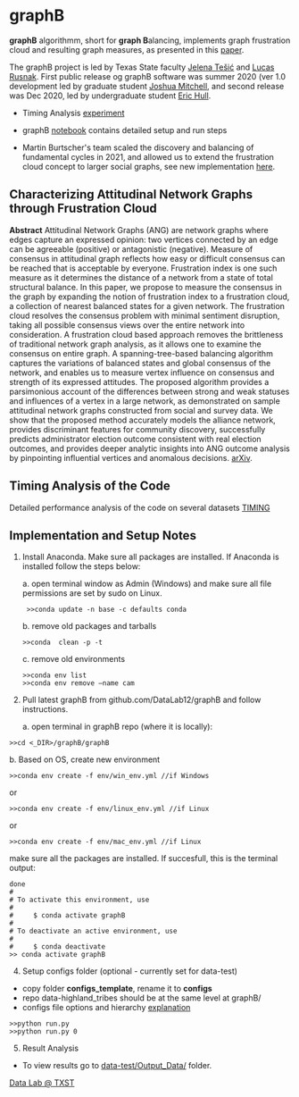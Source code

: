 # graphB 

**graphB** algorithmm, short for **graph B**alancing, implements graph frustration cloud and resulting graph measures, as presented in this [paper](https://arxiv.org/abs/2009.07776).  

The graphB project is led by  Texas State faculty [Jelena Tešić](jtesic.github.io) and [Lucas Rusnak](https://www.math.txstate.edu/about/people/faculty/rusnak.html). First public release og graphB software was summer 2020 (ver 1.0 development led by graduate student [Joshua Mitchell](https://lelon.io/), and second release was Dec 2020, led by undergraduate student [Eric Hull](https://github.com/hullo-eric).  
* Timing Analysis [experiment](graphB/TIMING.md)
* graphB [notebook](graphB/GRAPHB.md) contains detailed setup and run steps 

* Martin Burtscher's team scaled the discovery and balancing of fundamental cycles in 2021, and allowed us to extend the frustration cloud concept to larger social graphs, see new implementation [here](https://userweb.cs.txstate.edu/~burtscher/research/graphB/).


## Characterizing Attitudinal Network Graphs through Frustration Cloud


**Abstract** Attitudinal Network Graphs (ANG) are network graphs where edges capture an expressed opinion: two vertices connected by an edge can be agreeable (positive) or antagonistic (negative). Measure of consensus in attitudinal graph reflects how easy or difficult consensus can be reached that is acceptable by everyone. Frustration index is one such measure as it determines the distance of a network from a state of total structural balance. In this paper, we propose to measure the consensus in the graph by expanding the notion of frustration index to a frustration cloud, a collection of nearest balanced states for a given network. The frustration cloud resolves the consensus problem with minimal sentiment disruption, taking all possible consensus views over the entire network into consideration. A frustration cloud based approach removes the brittleness of traditional network graph analysis, as it allows one to examine the consensus on entire graph. A spanning-tree-based balancing algorithm captures the variations of balanced states and global consensus of the network, and enables us to measure vertex influence on consensus and strength of its expressed attitudes. The proposed algorithm provides a parsimonious account of the differences between strong and weak statuses and influences of a vertex in a large network, as demonstrated on sample attitudinal network graphs constructed from social and survey data. We show that the proposed method accurately models the alliance network, provides discriminant features for community discovery, successfully predicts administrator election outcome consistent with real election outcomes, and provides deeper analytic insights into ANG outcome analysis by pinpointing influential vertices and anomalous decisions.  [arXiv](https://arxiv.org/abs/2009.07776).


## Timing Analysis of the Code

Detailed performance analysis of the code on several datasets [TIMING](TIMING.md)

## Implementation and Setup Notes 

1. Install Anaconda. Make sure all packages are installed.  If Anaconda is installed follow the steps below: 

    a. open terminal window as Admin (Windows) and make sure all file permissions are set by sudo on Linux.
	```
     >>conda update -n base -c defaults conda 
	```
    b. remove old packages and tarballs
	```
    >>conda  clean -p -t
	```
    c. remove old environments
	```
    >>conda env list
    >>conda env remove –name cam 
	```

2. Pull latest graphB from github.com/DataLab12/graphB and follow instructions. 

   a. open terminal in graphB repo (where it is locally):
```
>>cd <_DIR>/graphB/graphB
```
   b. Based on OS, create new environment 
```
>>conda env create -f env/win_env.yml //if Windows
```
or 
```
>>conda env create -f env/linux_env.yml //if Linux
```
or 
```
>>conda env create -f env/mac_env.yml //if Linux
```
make sure all the packages are installed. If succesfull, this is the terminal output:
```
done
#
# To activate this environment, use
#
#     $ conda activate graphB
#
# To deactivate an active environment, use
#
#     $ conda deactivate
>> conda activate graphB
```
   
4. Setup configs folder (optional - currently set for data-test)
* copy folder **configs_template**, rename it to **configs** 
* repo data-highland_tribes should be at the same level at graphB/
* configs file options and hierarchy [explanation](configs_template/README.md)
```
>>python run.py
>>python run.py 0
```
5. Result Analysis 
* To view results go to [data-test/Output_Data/](data-test/Output_Data/) folder. 

[Data Lab @ TXST](DataLab12.github.io)
